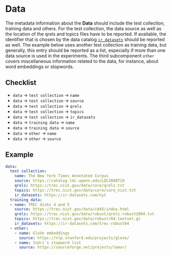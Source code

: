 # Data

The metadata information about the **Data** should include the test collection, training data and others. For the test collection, the data source as well as the location of the qrels and topics files have to be reported. If available, the identifier that is chosen by the data catalog [`ir_datasets`](https://ir-datasets.com/) should be reported as well. The example below uses another test collection as training data, but generally, this entry should be reported as a list, especially if more than one data source is used in the experiments. The third subcomponent `other` covers miscellaneous information related to the data, for instance, about word embeddings or stopwords.

## Checklist

- `data` &rarr; `test collection` &rarr; `name`
- `data` &rarr; `test collection` &rarr; `source`
- `data` &rarr; `test collection` &rarr; `qrels`
- `data` &rarr; `test collection` &rarr; `topics`
- `data` &rarr; `test collection` &rarr; `ir_datasets`
- `data` &rarr; `training data` &rarr; `name`
- `data` &rarr; `training data` &rarr; `source`
- `data` &rarr; `other` &rarr; `name`
- `data` &rarr; `other` &rarr; `source`

## Example

```YAML
data:
  test collection:
    name: The New York Times Annotated Corpus
    source: https://catalog.ldc.upenn.edu/LDC2008T19
    qrels: https://trec.nist.gov/data/core/qrels.txt
    topics: https://trec.nist.gov/data/core/core_nist.txt
    ir_datasets: https://ir-datasets.com/nyt
  training data:
  - name: TREC disks 4 and 5
    source: https://trec.nist.gov/data/cd45/index.html
    qrels: https://trec.nist.gov/data/robust/qrels.robust2004.txt
    topics: https://trec.nist.gov/data/robust/04.testset.gz
    ir_datasets: https://ir-datasets.com/trec-robust04
  - other:
    - name: GloVe embeddings
      source: https://nlp.stanford.edu/projects/glove/
    - name: Indri's stopword list
      source: https://sourceforge.net/projects/lemur/
```
